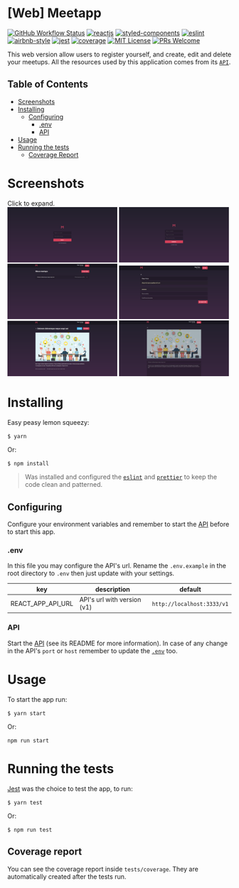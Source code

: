# [Web] Meetapp
[![GitHub Workflow Status](https://img.shields.io/github/actions/workflow/status/DiegoVictor/meetapp-web/config.yml?logo=github&style=flat-square)](https://github.com/DiegoVictor/meetapp-web/actions)
[![reactjs](https://img.shields.io/badge/reactjs-18.2.0-61dafb?style=flat-square&logo=react)](https://reactjs.org/)
[![styled-components](https://img.shields.io/badge/styled_components-6.1.8-db7b86?style=flat-square&logo=styled-components)](https://styled-components.com/)
[![eslint](https://img.shields.io/badge/eslint-8.56.0-4b32c3?style=flat-square&logo=eslint)](https://eslint.org/)
[![airbnb-style](https://flat.badgen.net/badge/style-guide/airbnb/ff5a5f?icon=airbnb)](https://github.com/airbnb/javascript)
[![jest](https://img.shields.io/badge/jest-29.7.0-brightgreen?style=flat-square&logo=jest)](https://jestjs.io/)
[![coverage](https://img.shields.io/codecov/c/gh/DiegoVictor/meetapp-web?logo=codecov&style=flat-square)](https://codecov.io/gh/DiegoVictor/meetapp-web)
[![MIT License](https://img.shields.io/badge/license-MIT-green?style=flat-square)](https://github.com/DiegoVictor/meetapp-web/blob/master/LICENSE)
[![PRs Welcome](https://img.shields.io/badge/PRs-welcome-brightgreen.svg?style=flat-square)](http://makeapullrequest.com)

This web version allow users to register yourself, and create, edit and delete your meetups. All the resources used by this application comes from its [`API`](https://github.com/DiegoVictor/meetapp-api).

## Table of Contents
* [Screenshots](#screenshots)
* [Installing](#installing)
  * [Configuring](#configuring)
    * [.env](#env)
    * [API](#api)
* [Usage](#usage)
* [Running the tests](#running-the-tests)
  * [Coverage Report](#coverage-report)

# Screenshots
Click to expand.<br>
<img src="https://raw.githubusercontent.com/DiegoVictor/meetapp-web/main/screenshots/login.png" width="49%"/>
<img src="https://raw.githubusercontent.com/DiegoVictor/meetapp-web/main/screenshots/signup.png" width="49%"/>
<img src="https://raw.githubusercontent.com/DiegoVictor/meetapp-web/main/screenshots/dashboard.png" width="49%"/>
<img src="https://raw.githubusercontent.com/DiegoVictor/meetapp-web/main/screenshots/profile.png" width="49%"/>
<img src="https://raw.githubusercontent.com/DiegoVictor/meetapp-web/main/screenshots/details.png" width="49%"/>
<img src="https://raw.githubusercontent.com/DiegoVictor/meetapp-web/main/screenshots/edit.png" width="49%"/>

# Installing
Easy peasy lemon squeezy:
```
$ yarn
```
Or:
```
$ npm install
```
> Was installed and configured the [`eslint`](https://eslint.org/) and [`prettier`](https://prettier.io/) to keep the code clean and patterned.

## Configuring
Configure your environment variables and remember to start the [API](https://github.com/DiegoVictor/meetapp-api) before to start this app.

### .env
In this file you may configure the API's url. Rename the `.env.example` in the root directory to `.env` then just update with your settings.

key|description|default
---|---|---
REACT_APP_API_URL|API's url with version (v1)|`http://localhost:3333/v1`

### API
Start the [API](https://github.com/DiegoVictor/meetapp-api) (see its README for more information). In case of any change in the API's `port` or `host` remember to update the [`.env`](#env) too.


# Usage
To start the app run:
```
$ yarn start
```
Or:
```
npm run start
```

# Running the tests
[Jest](https://jestjs.io) was the choice to test the app, to run:
```
$ yarn test
```
Or:
```
$ npm run test
```

## Coverage report
You can see the coverage report inside `tests/coverage`. They are automatically created after the tests run.
